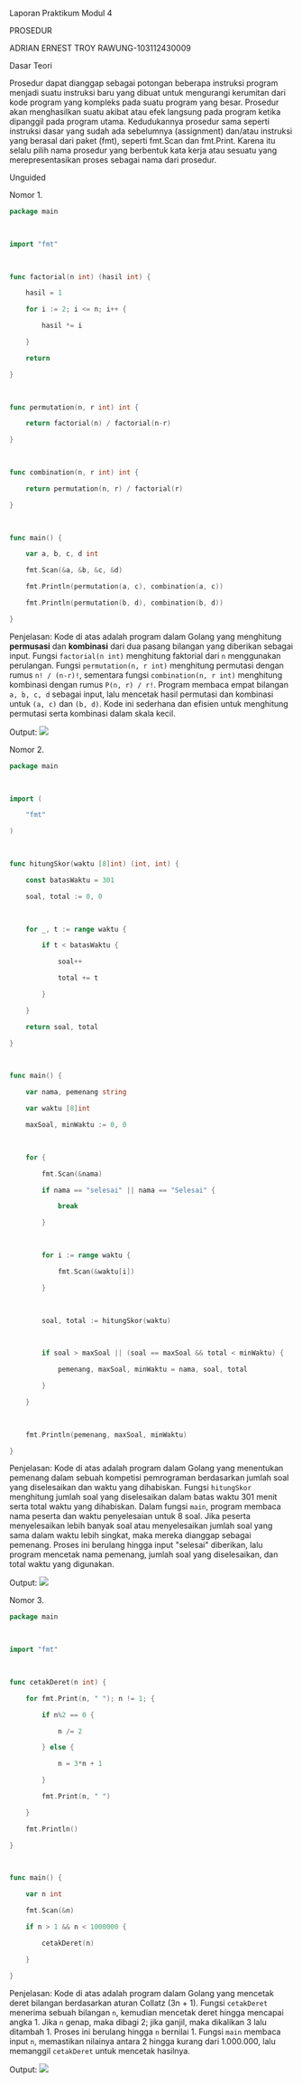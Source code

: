 Laporan Praktikum Modul 4

PROSEDUR

ADRIAN ERNEST TROY RAWUNG-103112430009

Dasar Teori

Prosedur dapat dianggap sebagai potongan beberapa instruksi program menjadi suatu instruksi baru yang dibuat untuk mengurangi kerumitan dari kode program yang kompleks pada suatu program yang besar. Prosedur akan menghasilkan suatu akibat atau efek langsung pada program ketika dipanggil pada program utama. Kedudukannya prosedur sama seperti instruksi dasar yang sudah ada sebelumnya (assignment) dan/atau instruksi yang berasal dari paket (fmt), seperti fmt.Scan dan fmt.Print. Karena itu selalu pilih nama prosedur yang berbentuk kata kerja atau sesuatu yang merepresentasikan proses sebagai nama dari prosedur.

Unguided


Nomor 1.
```go
package main

  

import "fmt"

  

func factorial(n int) (hasil int) {

    hasil = 1

    for i := 2; i <= n; i++ {

        hasil *= i

    }

    return

}

  

func permutation(n, r int) int {

    return factorial(n) / factorial(n-r)

}

  

func combination(n, r int) int {

    return permutation(n, r) / factorial(r)

}

  

func main() {

    var a, b, c, d int

    fmt.Scan(&a, &b, &c, &d)

    fmt.Println(permutation(a, c), combination(a, c))

    fmt.Println(permutation(b, d), combination(b, d))

}
```
Penjelasan:
Kode di atas adalah program dalam Golang yang menghitung **permusasi** dan **kombinasi** dari dua pasang bilangan yang diberikan sebagai input. Fungsi `factorial(n int)` menghitung faktorial dari `n` menggunakan perulangan. Fungsi `permutation(n, r int)` menghitung permutasi dengan rumus `n! / (n-r)!`, sementara fungsi `combination(n, r int)` menghitung kombinasi dengan rumus `P(n, r) / r!`. Program membaca empat bilangan `a, b, c, d` sebagai input, lalu mencetak hasil permutasi dan kombinasi untuk `(a, c)` dan `(b, d)`. Kode ini sederhana dan efisien untuk menghitung permutasi serta kombinasi dalam skala kecil.

Output:
![](Output/Nomor1.png)



Nomor 2.
```go
package main

  

import (

    "fmt"

)

  

func hitungSkor(waktu [8]int) (int, int) {

    const batasWaktu = 301

    soal, total := 0, 0

  

    for _, t := range waktu {

        if t < batasWaktu {

            soal++

            total += t

        }

    }

    return soal, total

}

  

func main() {

    var nama, pemenang string

    var waktu [8]int

    maxSoal, minWaktu := 0, 0

  

    for {

        fmt.Scan(&nama)

        if nama == "selesai" || nama == "Selesai" {

            break

        }

  

        for i := range waktu {

            fmt.Scan(&waktu[i])

        }

  

        soal, total := hitungSkor(waktu)

  

        if soal > maxSoal || (soal == maxSoal && total < minWaktu) {

            pemenang, maxSoal, minWaktu = nama, soal, total

        }

    }

  

    fmt.Println(pemenang, maxSoal, minWaktu)

}
```
Penjelasan:
Kode di atas adalah program dalam Golang yang menentukan pemenang dalam sebuah kompetisi pemrograman berdasarkan jumlah soal yang diselesaikan dan waktu yang dihabiskan. Fungsi `hitungSkor` menghitung jumlah soal yang diselesaikan dalam batas waktu 301 menit serta total waktu yang dihabiskan. Dalam fungsi `main`, program membaca nama peserta dan waktu penyelesaian untuk 8 soal. Jika peserta menyelesaikan lebih banyak soal atau menyelesaikan jumlah soal yang sama dalam waktu lebih singkat, maka mereka dianggap sebagai pemenang. Proses ini berulang hingga input "selesai" diberikan, lalu program mencetak nama pemenang, jumlah soal yang diselesaikan, dan total waktu yang digunakan.


Output:
![](Output/Nomor2.png)


Nomor 3.

```go
package main

  

import "fmt"

  

func cetakDeret(n int) {

    for fmt.Print(n, " "); n != 1; {

        if n%2 == 0 {

            n /= 2

        } else {

            n = 3*n + 1

        }

        fmt.Print(n, " ")

    }

    fmt.Println()

}

  

func main() {

    var n int

    fmt.Scan(&n)

    if n > 1 && n < 1000000 {

        cetakDeret(n)

    }

}
```
Penjelasan:
Kode di atas adalah program dalam Golang yang mencetak deret bilangan berdasarkan aturan Collatz (3n + 1). Fungsi `cetakDeret` menerima sebuah bilangan `n`, kemudian mencetak deret hingga mencapai angka 1. Jika `n` genap, maka dibagi 2; jika ganjil, maka dikalikan 3 lalu ditambah 1. Proses ini berulang hingga `n` bernilai 1. Fungsi `main` membaca input `n`, memastikan nilainya antara 2 hingga kurang dari 1.000.000, lalu memanggil `cetakDeret` untuk mencetak hasilnya.


Output:
![](Output/Nomor3.png)
